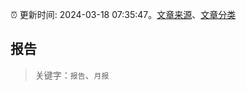 :alarm_clock: 更新时间: 2024-03-18 07:35:47。[文章来源](/README.md)、[文章分类](/TAGS.md)

## 报告


> 关键字：`报告`、`月报`



